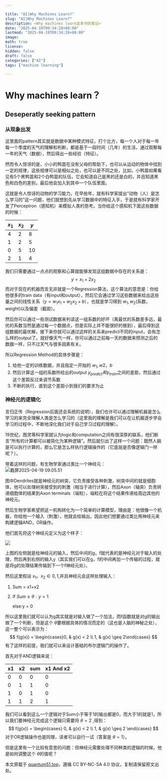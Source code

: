 ```yaml
---

title: "AI|Why Machines Learn?"
slug: "AI|Why Machines Learn?"
description: <Why machines learn这本书的笔记>
date: "2025-04-19T09:34:28+08:00"
lastmod: "2025-04-19T09:34:28+08:00"
image: 
math: true
license: 
hidden: false
draft: false 
categories: ["AI"]
tags: ["machine learning"]

---
```


# Why machines learn？

## Deseperatly seeking pattern

### 从现象出发

这里面的pattern其实就是数据中某种模式特征，打个比方，每一个人对于每一年每一个季度的天气的理解和判断，都是基于一段时间（几年）的生活，通过观察每一年的天气（数据），然后得出一些经验（特征）。

然而令人惊讶的是，小小的鸭苗在没有父母的帮助下，也可以从运动的物体中找到一定的规律，这些规律可以是相似之处，也可以是不同之处，比如，小鸭苗如果看见有5个黑鸭苗和2个白鸭苗的队伍，它会知道自己是黑的还是白的，并且知道黑色和白色的差别，最后他会加入到其中一个队伍里面。

这就是令人惊讶的动物的学习能力。在早些年，就有科学家提出“动物（人）是怎么学习的”这一问题，他们就想到先从学习数据中的特征入手，于是就有科学家开发了Perceptron（感知机）来模拟人类的思考。当你给这个感知机下面这些数据的时候：

| $x_1$ | $x_2$ | $y$  |
| ----- | ----- | ---- |
| 4     | 2     | 8    |
| 1     | 2     | 5    |
| 0     | 5     | 10   |
| 2     | 1     | 4    |

我们只需要通过一点点的观察和心算就能够发现这组数据中存在的关系是：
$$
y=x_1+2x_2
$$
而对于现在的机器而言无非就是一个Regression算法，这个算法的意思是：你给他很多的train data（有input和output），然后它会通过学习这些数据来给出这些量之间的线性关系（$y =w_1x_1+w_2x_2+b$），也就是学习得到 $w_1,w_2$(系数，weight)以及偏差（截距）。

然后你可以通过一些测试数据来判读这一组系数的好坏（离最优的系数差多远，最优的系数当然是通过每一个数据点，但是实际上并不能很好的做到），最后得到这组数据的最优解，接下来你就可以通过这样的关系来predict不同的input，会有怎么样的output了。就好像天气一样，你可以通过之前每一天的数据来预测之后的数据一样，只不过天气与很多因素有关。

所以Regression Method的具体步骤是：

1. 给他一定的训练数据，并且指定一开始的 $w_1,w2，b$
2. 然后计算这一组的系数所给出的output $y_{predict}和y_{train}$之间的差距，然后通过这个差距反过来调节系数
3. 不断的执行，直到这个差距小到我们的要求为止

### 神经元的逻辑化

言归正传（Regression后面还会系统的说明），我们也许可以通过理解机器是怎么学习的来完全理解人类是怎么学习的（这里我的理解是我们可以在让机器逐步学会学习的过程中，不断地深化我们对于自己学习过程的理解）。

19世纪，图灵等科学家就认为logic和computation之间有很深厚的联系，他们断言“所有的计算都可以被简化为某种逻辑”。然后就引出了这样一个问题：既然人脑是可以执行计算的，那么它是怎么样执行逻辑操作的（它底层是否像逻辑门一样呢？）。

带着这样的问题，有生物学家通过类比一个神经元：![截屏2025-04-19 09.05.51](/1.png)

图中Dendrites就是神经元的树突，它负责接受各种刺激，树突中间的就是细胞体，他可以处理树突接受到的刺激（相当于进行计算），然后Axon（轴突）负责转递细胞体的结果到Axon terminals（端粒），端粒在将这个结果传递给周边其他的神经元。

然后生物学家希望把这一机构转化为一个简单的计算模型，理由是：他很像一个机器，你给他一个输入（刺激），他就会给输出。因此他们想要通过类比用神经元来构建逻辑AND，OR操作。

他们首先将这个神经元定义为这个样子：

![](/2.png)

上图的左侧就是给神经元的输入，然后中间的g，f就代表的是神经元对于输入的处理，然后再到右侧的输入y（其实我们可以在g，f的中间再加一个传输的过程，就是将g的处理结果传输到下一个f神经元处）。

然后这里假设 $x_1，x_2 \in {0,1}$,并且神经元会这样处理输入：

1. Sum  = x1+x2

2. If  $Sum\geq \theta :y=1$

   else:y = 0

所以这里我们就可以认为g其实就是对输入做了一个加法，而f函数就是对g的输出做了一个判断，但是这个 $\theta$要根据具体的情况而定的（这也是人脑的神秘之处），这一整个可以表示为：
$$
   f(g(x)) = \begin{cases}0, & g(x) < 2 \\ 1, & g(x) \geq 2\end{cases} 
$$
有了这样的前提，我们就可以来设计基础的布尔逻辑门的操作了。

   首先对于AND逻辑来说：

   | x1   | x2   | sum  | x1 And x2 |
   | ---- | ---- | ---- | --------- |
   | 0    | 0    | 0    | 0         |
   | 0    | 1    | 1    | 0         |
   | 1    | 0    | 1    | 0         |
   | 1    | 1    | 2    | 1         |

   我们可以看到这么一个逻辑对于Sum小于等于1的输出都是0，而大于1的就是1，所以我们要神经元完成这个逻辑只需要将 $\theta = 2$ ,得到：
$$
f(g(x)) = 
   \begin{cases}
   0, & g(x) < 2 \\
   1, & g(x) \geq 2
   \end{cases}
$$
   对于OR逻辑操作也是同理，读者可以自行一试（答案是 $\theta=1$）。

   但是这里有一个比较有意思的问题：但神经元需要处理不同种类的逻辑的时候，他是如何调整这个 $\theta$的值呢？









本文原载于 [quantum51.top](https://quantum51.top)，遵循 CC BY-NC-SA 4.0 协议，复制请保留原文出处。
